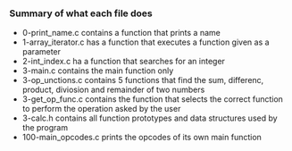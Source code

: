 ### Summary of what each file does
* 0-print_name.c contains a function that prints a name
* 1-array_iterator.c has a function that executes a function given as a parameter
* 2-int_index.c ha a function that searches for an integer
* 3-main.c contains the main function only
* 3-op_unctions.c contains 5 functions that find the sum, differenc, product, diviosion and remainder of two numbers
* 3-get_op_func.c contains the function that selects the correct function to perform the operation asked by the user
* 3-calc.h contains all function prototypes and data structures used by the program
* 100-main_opcodes.c prints the opcodes of its own main function
